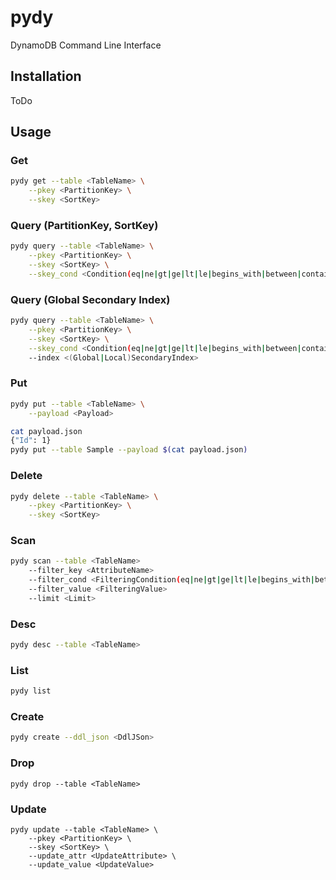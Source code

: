 # pydy

DynamoDB Command Line Interface

## Installation

ToDo

## Usage

### Get

```sh
pydy get --table <TableName> \
    --pkey <PartitionKey> \
    --skey <SortKey>
```

### Query (PartitionKey, SortKey)

```sh
pydy query --table <TableName> \
    --pkey <PartitionKey> \
    --skey <SortKey> \
    --skey_cond <Condition(eq|ne|gt|ge|lt|le|begins_with|between|contains)>
```

### Query (Global Secondary Index)

```sh
pydy query --table <TableName> \
    --pkey <PartitionKey> \
    --skey <SortKey> \
    --skey_cond <Condition(eq|ne|gt|ge|lt|le|begins_with|between|contains)>
    --index <(Global|Local)SecondaryIndex>
```

### Put

```sh
pydy put --table <TableName> \
    --payload <Payload>
```

```sh
cat payload.json
{"Id": 1}
pydy put --table Sample --payload $(cat payload.json)
```

### Delete

```sh
pydy delete --table <TableName> \
    --pkey <PartitionKey> \
    --skey <SortKey>
```

### Scan

```sh
pydy scan --table <TableName>
    --filter_key <AttributeName>
    --filter_cond <FilteringCondition(eq|ne|gt|ge|lt|le|begins_with|between|contains)> \
    --filter_value <FilteringValue>
    --limit <Limit>
```

### Desc

```sh
pydy desc --table <TableName>
```

### List


```sh
pydy list
```

### Create

```sh
pydy create --ddl_json <DdlJSon>
```

### Drop

```
pydy drop --table <TableName>
```

### Update

```
pydy update --table <TableName> \
    --pkey <PartitionKey> \
    --skey <SortKey> \
    --update_attr <UpdateAttribute> \
    --update_value <UpdateValue>
```
